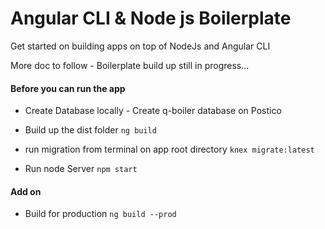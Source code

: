 # Angular CLI & Node js Boilerplate

Get started on building apps on top of NodeJs and Angular CLI

More doc to follow - Boilerplate build up still in progress...

#### Before you can run the app

+ Create Database locally - Create q-boiler database on Postico

+ Build up the dist folder
`ng build`

+ run migration from terminal on app root directory
`knex migrate:latest`

+ Run node Server
`npm start`

#### Add on

+ Build for production
`ng build --prod`
